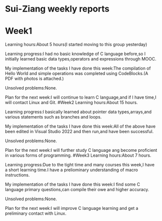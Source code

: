 # Sui-Ziang weekly reports
# Week1
Learning hours:About 5 hours(I started moving to this group yesterday)

Learning progress:I had no basic knowledge of C language before,so I initially learned basic data types,operators and expressions through MOOC.

My implementation of the tasks I have done this week:The compilation of Hello World and simple operations was completed using CodeBlocks.(A PDF with photos is attached.)

Unsolved problems:None.

Plan for the next week:I will continue to learn C language,and if I have time,I will contact Linux and Git.
#Week2
Learning hours:About 15 hours.

Learning progress:I basically learned about pointer data types,arrays,and various statements such as branches and loops.

My implementation of the tasks I have done this week:All of the above have been edited in Visual Studio 2022 and then run,and have been successful.

Unsolved problems:None.

Plan for the next week:I will further study C language ang become proficient in various forms of programming.
#Week3
Learning hours:About 7 hours.

Learning progress:Due to the tight time and many courses this week,I have a short learning time.I have a preliominary understanding of macro instructions. 

My implementation of the tasks I have done this week:I find some C language primary questions,can compile their owe and higher accuracy.

Unsolved problems:None.

Plan for the next week:I will improve C language learning and get a preliminary contact with Linux.
